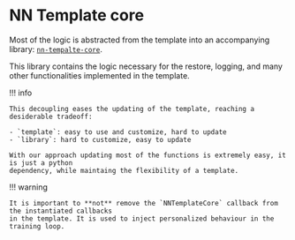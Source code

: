 # NN Template core

Most of the logic is abstracted from the template into an accompanying library: [`nn-tempalte-core`](https://pypi.org/project/nn-template-core/).

This library contains the logic necessary for the restore, logging, and many other functionalities implemented in the template.

!!! info

    This decoupling eases the updating of the template, reaching a desiderable tradeoff:

    - `template`: easy to use and customize, hard to update
    - `library`: hard to customize, easy to update

    With our approach updating most of the functions is extremely easy, it is just a python
    dependency, while maintaing the flexibility of a template.


!!! warning

    It is important to **not** remove the `NNTemplateCore` callback from the instantiated callbacks
    in the template. It is used to inject personalized behaviour in the training loop.
